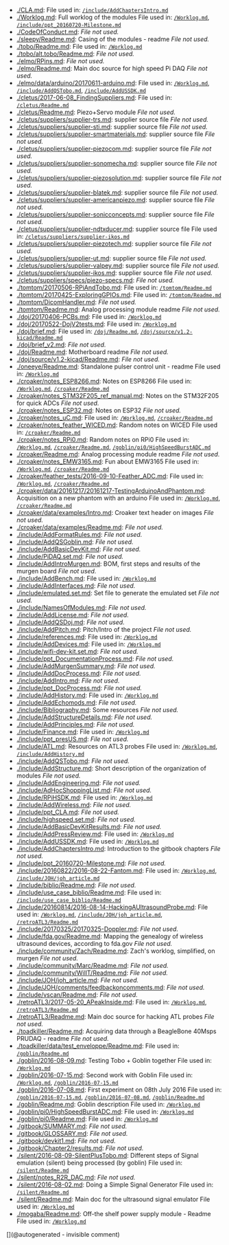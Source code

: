 * [./CLA.md](/CLA.md):  File used in: [`/include/AddChaptersIntro.md`](/include/AddChaptersIntro.md)
* [./Worklog.md](/Worklog.md): Full worklog of the modules File used in: [`/Worklog.md`](/Worklog.md), [`/include/ppt_20160720-Milestone.md`](/include/ppt_20160720-Milestone.md)
* [./CodeOfConduct.md](/CodeOfConduct.md):   _File not used._
* [./sleepy/Readme.md](/sleepy/Readme.md): Casing of the modules - readme  _File not used._
* [./tobo/Readme.md](/tobo/Readme.md):  File used in: [`/Worklog.md`](/Worklog.md)
* [./tobo/alt.tobo/Readme.md](/tobo/alt.tobo/Readme.md):   _File not used._
* [./elmo/RPins.md](/elmo/RPins.md):   _File not used._
* [./elmo/Readme.md](/elmo/Readme.md): Main doc source for high speed Pi DAQ  _File not used._
* [./elmo/data/arduino/20170611-arduino.md](/elmo/data/arduino/20170611-arduino.md):  File used in: [`/Worklog.md`](/Worklog.md), [`/include/AddQSTobo.md`](/include/AddQSTobo.md), [`/include/AddUSSDK.md`](/include/AddUSSDK.md)
* [./cletus/2017-06-08_FindingSuppliers.md](/cletus/2017-06-08_FindingSuppliers.md):  File used in: [`/cletus/Readme.md`](/cletus/Readme.md)
* [./cletus/Readme.md](/cletus/Readme.md): Piezo+Servo module  _File not used._
* [./cletus/suppliers/supplier-trs.md](/cletus/suppliers/supplier-trs.md): supplier source file  _File not used._
* [./cletus/suppliers/supplier-sti.md](/cletus/suppliers/supplier-sti.md): supplier source file  _File not used._
* [./cletus/suppliers/supplier-smartmaterials.md](/cletus/suppliers/supplier-smartmaterials.md): supplier source file  _File not used._
* [./cletus/suppliers/supplier-piezocom.md](/cletus/suppliers/supplier-piezocom.md): supplier source file  _File not used._
* [./cletus/suppliers/supplier-sonomecha.md](/cletus/suppliers/supplier-sonomecha.md): supplier source file  _File not used._
* [./cletus/suppliers/supplier-piezosolution.md](/cletus/suppliers/supplier-piezosolution.md): supplier source file  _File not used._
* [./cletus/suppliers/supplier-blatek.md](/cletus/suppliers/supplier-blatek.md): supplier source file  _File not used._
* [./cletus/suppliers/supplier-americanpiezo.md](/cletus/suppliers/supplier-americanpiezo.md): supplier source file  _File not used._
* [./cletus/suppliers/supplier-sonicconcepts.md](/cletus/suppliers/supplier-sonicconcepts.md): supplier source file  _File not used._
* [./cletus/suppliers/supplier-ndtxducer.md](/cletus/suppliers/supplier-ndtxducer.md): supplier source file File used in: [`/cletus/suppliers/supplier-ikos.md`](/cletus/suppliers/supplier-ikos.md)
* [./cletus/suppliers/supplier-piezotech.md](/cletus/suppliers/supplier-piezotech.md): supplier source file  _File not used._
* [./cletus/suppliers/supplier-ut.md](/cletus/suppliers/supplier-ut.md): supplier source file  _File not used._
* [./cletus/suppliers/supplier-valpey.md](/cletus/suppliers/supplier-valpey.md): supplier source file  _File not used._
* [./cletus/suppliers/supplier-ikos.md](/cletus/suppliers/supplier-ikos.md): supplier source file  _File not used._
* [./cletus/suppliers/specs/piezo-specs.md](/cletus/suppliers/specs/piezo-specs.md):   _File not used._
* [./tomtom/20170506-RPiAndTobo.md](/tomtom/20170506-RPiAndTobo.md):  File used in: [`/tomtom/Readme.md`](/tomtom/Readme.md)
* [./tomtom/20170425-ExploringGPIOs.md](/tomtom/20170425-ExploringGPIOs.md):  File used in: [`/tomtom/Readme.md`](/tomtom/Readme.md)
* [./tomtom/DicomHandler.md](/tomtom/DicomHandler.md):   _File not used._
* [./tomtom/Readme.md](/tomtom/Readme.md): Analog processing module readme  _File not used._
* [./doj/20170406-PCBs.md](/doj/20170406-PCBs.md):  File used in: [`/Worklog.md`](/Worklog.md)
* [./doj/20170522-DojV2tests.md](/doj/20170522-DojV2tests.md):  File used in: [`/Worklog.md`](/Worklog.md)
* [./doj/brief.md](/doj/brief.md):  File used in: [`/doj/Readme.md`](/doj/Readme.md), [`/doj/source/v1.2-kicad/Readme.md`](/doj/source/v1.2-kicad/Readme.md)
* [./doj/brief_v2.md](/doj/brief_v2.md):   _File not used._
* [./doj/Readme.md](/doj/Readme.md): Motherboard readme  _File not used._
* [./doj/source/v1.2-kicad/Readme.md](/doj/source/v1.2-kicad/Readme.md):   _File not used._
* [./oneeye/Readme.md](/oneeye/Readme.md): Standalone pulser control unit - readme File used in: [`/Worklog.md`](/Worklog.md)
* [./croaker/notes_ESP8266.md](/croaker/notes_ESP8266.md): Notes on ESP8266 File used in: [`/Worklog.md`](/Worklog.md), [`/croaker/Readme.md`](/croaker/Readme.md)
* [./croaker/notes_STM32F205_ref_manual.md](/croaker/notes_STM32F205_ref_manual.md): Notes on the STM32F205 for quick ADCs  _File not used._
* [./croaker/notes_ESP32.md](/croaker/notes_ESP32.md): Notes on ESP32  _File not used._
* [./croaker/notes_uC.md](/croaker/notes_uC.md):  File used in: [`/Worklog.md`](/Worklog.md), [`/croaker/Readme.md`](/croaker/Readme.md)
* [./croaker/notes_feather_WICED.md](/croaker/notes_feather_WICED.md): Random notes on WICED File used in: [`/croaker/Readme.md`](/croaker/Readme.md)
* [./croaker/notes_RPi0.md](/croaker/notes_RPi0.md): Random notes on RPi0 File used in: [`/Worklog.md`](/Worklog.md), [`/croaker/Readme.md`](/croaker/Readme.md), [`/goblin/pi0/HighSpeedBurstADC.md`](/goblin/pi0/HighSpeedBurstADC.md)
* [./croaker/Readme.md](/croaker/Readme.md): Analog processing module readme  _File not used._
* [./croaker/notes_EMW3165.md](/croaker/notes_EMW3165.md): Fun about EMW3165 File used in: [`/Worklog.md`](/Worklog.md), [`/croaker/Readme.md`](/croaker/Readme.md)
* [./croaker/feather_tests/2016-09-10-Feather_ADC.md](/croaker/feather_tests/2016-09-10-Feather_ADC.md):  File used in: [`/Worklog.md`](/Worklog.md), [`/croaker/Readme.md`](/croaker/Readme.md)
* [./croaker/data/20161217/20161217-TestingArduinoAndPhantom.md](/croaker/data/20161217/20161217-TestingArduinoAndPhantom.md): Acquisition on a new phantom with an arduino File used in: [`/Worklog.md`](/Worklog.md), [`/croaker/Readme.md`](/croaker/Readme.md)
* [./croaker/data/examples/Intro.md](/croaker/data/examples/Intro.md): Croaker text header on images  _File not used._
* [./croaker/data/examples/Readme.md](/croaker/data/examples/Readme.md):   _File not used._
* [./include/AddFormatRules.md](/include/AddFormatRules.md):   _File not used._
* [./include/AddQSGoblin.md](/include/AddQSGoblin.md):   _File not used._
* [./include/AddBasicDevKit.md](/include/AddBasicDevKit.md):   _File not used._
* [./include/PiDAQ.set.md](/include/PiDAQ.set.md):   _File not used._
* [./include/AddIntroMurgen.md](/include/AddIntroMurgen.md): BOM, first steps and results of the murgen board  _File not used._
* [./include/AddBench.md](/include/AddBench.md):  File used in: [`/Worklog.md`](/Worklog.md)
* [./include/AddInterfaces.md](/include/AddInterfaces.md):   _File not used._
* [./include/emulated.set.md](/include/emulated.set.md): Set file to generate the emulated set  _File not used._
* [./include/NamesOfModules.md](/include/NamesOfModules.md):   _File not used._
* [./include/AddLicense.md](/include/AddLicense.md):   _File not used._
* [./include/AddQSDoj.md](/include/AddQSDoj.md):   _File not used._
* [./include/AddPitch.md](/include/AddPitch.md): Pitch/Intro of the project  _File not used._
* [./include/references.md](/include/references.md):  File used in: [`/Worklog.md`](/Worklog.md)
* [./include/AddDevices.md](/include/AddDevices.md):  File used in: [`/Worklog.md`](/Worklog.md)
* [./include/wifi-dev-kit.set.md](/include/wifi-dev-kit.set.md):   _File not used._
* [./include/ppt_DocumentationProcess.md](/include/ppt_DocumentationProcess.md):   _File not used._
* [./include/AddMurgenSummary.md](/include/AddMurgenSummary.md):   _File not used._
* [./include/AddDocProcess.md](/include/AddDocProcess.md):   _File not used._
* [./include/AddIntro.md](/include/AddIntro.md):   _File not used._
* [./include/ppt_DocProcess.md](/include/ppt_DocProcess.md):   _File not used._
* [./include/AddHistory.md](/include/AddHistory.md):  File used in: [`/Worklog.md`](/Worklog.md)
* [./include/AddEchomods.md](/include/AddEchomods.md):   _File not used._
* [./include/Bibliography.md](/include/Bibliography.md): Some resources  _File not used._
* [./include/AddStructureDetails.md](/include/AddStructureDetails.md):   _File not used._
* [./include/AddPrinciples.md](/include/AddPrinciples.md):   _File not used._
* [./include/Finance.md](/include/Finance.md):  File used in: [`/Worklog.md`](/Worklog.md)
* [./include/ppt_presUS.md](/include/ppt_presUS.md):   _File not used._
* [./include/ATL.md](/include/ATL.md): Resources on ATL3 probes File used in: [`/Worklog.md`](/Worklog.md), [`/include/AddHistory.md`](/include/AddHistory.md)
* [./include/AddQSTobo.md](/include/AddQSTobo.md):   _File not used._
* [./include/AddStructure.md](/include/AddStructure.md): Short description of the organization of modules  _File not used._
* [./include/AddEngineering.md](/include/AddEngineering.md):   _File not used._
* [./include/AdHocShoppingList.md](/include/AdHocShoppingList.md):   _File not used._
* [./include/RPiHSDK.md](/include/RPiHSDK.md):  File used in: [`/Worklog.md`](/Worklog.md)
* [./include/AddWireless.md](/include/AddWireless.md):   _File not used._
* [./include/ppt_CLA.md](/include/ppt_CLA.md):   _File not used._
* [./include/highspeed.set.md](/include/highspeed.set.md):   _File not used._
* [./include/AddBasicDevKitResults.md](/include/AddBasicDevKitResults.md):   _File not used._
* [./include/AddPressReview.md](/include/AddPressReview.md):  File used in: [`/Worklog.md`](/Worklog.md)
* [./include/AddUSSDK.md](/include/AddUSSDK.md):  File used in: [`/Worklog.md`](/Worklog.md)
* [./include/AddChaptersIntro.md](/include/AddChaptersIntro.md): Introduction to the gitbook chapters  _File not used._
* [./include/ppt_20160720-Milestone.md](/include/ppt_20160720-Milestone.md):   _File not used._
* [./include/20160822/2016-08-22-Fantom.md](/include/20160822/2016-08-22-Fantom.md):  File used in: [`/Worklog.md`](/Worklog.md), [`/include/JOH/joh_article.md`](/include/JOH/joh_article.md)
* [./include/biblio/Readme.md](/include/biblio/Readme.md):   _File not used._
* [./include/use_case_biblio/Readme.md](/include/use_case_biblio/Readme.md):  File used in: [`/include/use_case_biblio/Readme.md`](/include/use_case_biblio/Readme.md)
* [./include/20160814/2016-08-14-HackingAUltrasoundProbe.md](/include/20160814/2016-08-14-HackingAUltrasoundProbe.md):  File used in: [`/Worklog.md`](/Worklog.md), [`/include/JOH/joh_article.md`](/include/JOH/joh_article.md), [`/retroATL3/Readme.md`](/retroATL3/Readme.md)
* [./include/20170325/20170325-Doppler.md](/include/20170325/20170325-Doppler.md):   _File not used._
* [./include/fda.gov/Readme.md](/include/fda.gov/Readme.md): Mapping the genealogy of wireless ultrasound devices, according to fda.gov  _File not used._
* [./include/community/Zach/Readme.md](/include/community/Zach/Readme.md): Zach's worklog, simplified, on murgen  _File not used._
* [./include/community/Marc/Readme.md](/include/community/Marc/Readme.md):   _File not used._
* [./include/community/WillT/Readme.md](/include/community/WillT/Readme.md):   _File not used._
* [./include/JOH/joh_article.md](/include/JOH/joh_article.md):   _File not used._
* [./include/JOH/comments/feedbackoncomments.md](/include/JOH/comments/feedbackoncomments.md):   _File not used._
* [./include/vscan/Readme.md](/include/vscan/Readme.md):   _File not used._
* [./retroATL3/2017-05-20_APeakInside.md](/retroATL3/2017-05-20_APeakInside.md):  File used in: [`/Worklog.md`](/Worklog.md), [`/retroATL3/Readme.md`](/retroATL3/Readme.md)
* [./retroATL3/Readme.md](/retroATL3/Readme.md): Main doc source for hacking ATL probes  _File not used._
* [./toadkiller/Readme.md](/toadkiller/Readme.md): Acquiring data through a BeagleBone 40Msps PRUDAQ - readme  _File not used._
* [./toadkiller/data/test_enveloppe/Readme.md](/toadkiller/data/test_enveloppe/Readme.md):  File used in: [`/goblin/Readme.md`](/goblin/Readme.md)
* [./goblin/2016-08-09.md](/goblin/2016-08-09.md): Testing Tobo + Goblin together File used in: [`/Worklog.md`](/Worklog.md)
* [./goblin/2016-07-15.md](/goblin/2016-07-15.md): Second work with Goblin File used in: [`/Worklog.md`](/Worklog.md), [`/goblin/2016-07-15.md`](/goblin/2016-07-15.md)
* [./goblin/2016-07-08.md](/goblin/2016-07-08.md): First experiment on 08th July 2016 File used in: [`/goblin/2016-07-15.md`](/goblin/2016-07-15.md), [`/goblin/2016-07-08.md`](/goblin/2016-07-08.md), [`/goblin/Readme.md`](/goblin/Readme.md)
* [./goblin/Readme.md](/goblin/Readme.md): Goblin description File used in: [`/Worklog.md`](/Worklog.md)
* [./goblin/pi0/HighSpeedBurstADC.md](/goblin/pi0/HighSpeedBurstADC.md):  File used in: [`/Worklog.md`](/Worklog.md)
* [./goblin/pi0/Readme.md](/goblin/pi0/Readme.md):  File used in: [`/Worklog.md`](/Worklog.md)
* [./gitbook/SUMMARY.md](/gitbook/SUMMARY.md):   _File not used._
* [./gitbook/GLOSSARY.md](/gitbook/GLOSSARY.md):   _File not used._
* [./gitbook/devkit1.md](/gitbook/devkit1.md):   _File not used._
* [./gitbook/Chapter2/results.md](/gitbook/Chapter2/results.md):   _File not used._
* [./silent/2016-08-09-SilentPlusTobo.md](/silent/2016-08-09-SilentPlusTobo.md): Different steps of Signal emulation  (silent) being processed (by goblin) File used in: [`/silent/Readme.md`](/silent/Readme.md)
* [./silent/notes_R2R_DAC.md](/silent/notes_R2R_DAC.md):   _File not used._
* [./silent/2016-08-02.md](/silent/2016-08-02.md): Doing a Simple Signal Generator File used in: [`/silent/Readme.md`](/silent/Readme.md)
* [./silent/Readme.md](/silent/Readme.md): Main doc for the ultrasound signal emulator File used in: [`/Worklog.md`](/Worklog.md)
* [./mogaba/Readme.md](/mogaba/Readme.md): Off-the shelf power supply module - Readme File used in: [`/Worklog.md`](/Worklog.md)

[](@autogenerated - invisible comment)